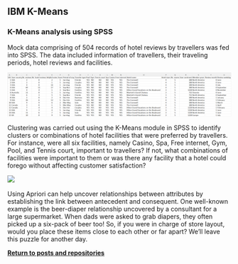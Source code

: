 ## IBM K-Means

### K-Means analysis using SPSS

Mock data comprising of 504 records of hotel reviews by travellers was fed into SPSS. The data included information of travellers, their traveling periods, hotel reviews and facilities.

![](data.png)

Clustering was carried out using the K-Means module in SPSS to identify clusters or combinations of hotel facilities that were preferred by travellers. For instance, were all six facilities, namely Casino, Spa, Free internet, Gym, Pool, and Tennis court, important to travellers? If not, what combinations of facilities were important to them or was there any facility that a hotel could forego without affecting customer satisfaction? 



![](output.png)

Using Apriori can help uncover relationships between attributes by establishing the link between antecedent and consequent. One well-known example is the beer-diaper relationship uncovered by a consultant for a large supermarket. When dads were asked to grab diapers, they often picked up a six-pack of beer too! So, if you were in charge of store layout, would you place these items close to each other or far apart? We’ll leave this puzzle for another day.

<a style="font-weight:bold" href="https://KenYeoKP.github.io">Return to posts and repositories</a>
